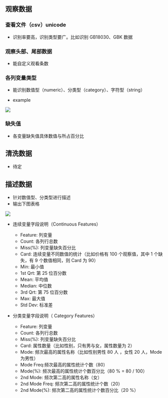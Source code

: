 ## 观察数据

### 查看文件（csv）unicode 

* 识别率要高，识别类型要广。比如识别 GB18030、GBK 数据

### 观察头部、尾部数据

* 能自定义观看条数

### 各列变量类型

*  能识别数值型（numeric）、分类型（category）、字符型（string）

- example

 ![](http://7xqyb4.com1.z0.glb.clouddn.com/%E5%B1%8F%E5%B9%95%E5%BF%AB%E7%85%A7%202016-09-11%20%E4%B8%8B%E5%8D%8811.30.25.png)

### 缺失值

* 各变量缺失值具体数值与所占百分比

## 清洗数据

* 待定

## 描述数据

* 针对数值型、分类型进行描述
* 输出下图表格

![](http://7xqyb4.com1.z0.glb.clouddn.com/%E5%B1%8F%E5%B9%95%E5%BF%AB%E7%85%A7%202016-09-07%20%E4%B8%8B%E5%8D%886.54.30.png)

-  连续变量字段说明（Continuous Features）
	+ Feature: 列变量
	+ Count: 各列行总数
	+ Miss(%): 列变量缺失百分比
	+ Card: 连续变量不同数值的统计（比如价格有 100 个观察值，其中 1 个缺失，有 9 个数值相同，则 Card 为 90）
	+ Min: 最小值
	+ 1st Qrt: 第 25 位百分数
	+ Mean:  平均值
	+ Median: 中位数
	+ 3rd Qrt: 第 75 位百分数
	+ Max: 最大值
	+ Std Dev: 标准差

-  分类变量字段说明（ Category Features）
	+ Feature: 列变量
	+ Count: 各列行总数
	+ Miss(%): 列变量缺失百分比
	+ Card: 属性数量（比如性别，只有男与女，属性数量为 2）
	+ Mode: 频次最高的属性名称（比如性别男性 80 人 ，女性 20 人，Mode 为男性）
	+ Mode Freq:频次最高的属性统计个数（80）
	+ Mode(%):  频次最高的属性统计个数百分比（80 % = 80 / 100）
	+ 2nd Mode: 频次第二高的属性名称（女）
	+ 2nd Mode Freq: 频次第二高的属性统计个数（20）
	+ 2nd Mode(%): 频次第二高的属性统计个数百分比（20 %）

